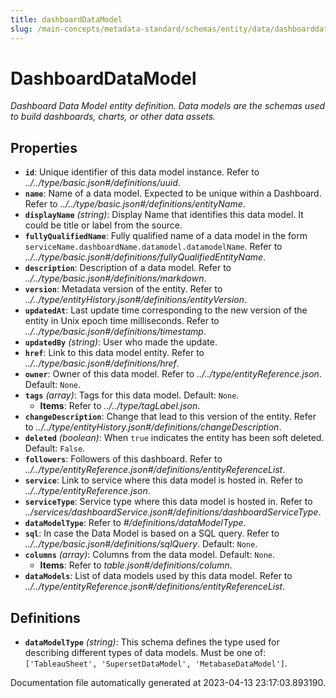 ```yaml
---
title: dashboardDataModel
slug: /main-concepts/metadata-standard/schemas/entity/data/dashboarddatamodel
---
```


# DashboardDataModel

*Dashboard Data Model entity definition. Data models are the schemas used to build dashboards, charts, or other data assets.*

## Properties

- **`id`**: Unique identifier of this data model instance. Refer to *../../type/basic.json#/definitions/uuid*.
- **`name`**: Name of a data model. Expected to be unique within a Dashboard. Refer to *../../type/basic.json#/definitions/entityName*.
- **`displayName`** *(string)*: Display Name that identifies this data model. It could be title or label from the source.
- **`fullyQualifiedName`**: Fully qualified name of a data model in the form `serviceName.dashboardName.datamodel.datamodelName`. Refer to *../../type/basic.json#/definitions/fullyQualifiedEntityName*.
- **`description`**: Description of a data model. Refer to *../../type/basic.json#/definitions/markdown*.
- **`version`**: Metadata version of the entity. Refer to *../../type/entityHistory.json#/definitions/entityVersion*.
- **`updatedAt`**: Last update time corresponding to the new version of the entity in Unix epoch time milliseconds. Refer to *../../type/basic.json#/definitions/timestamp*.
- **`updatedBy`** *(string)*: User who made the update.
- **`href`**: Link to this data model entity. Refer to *../../type/basic.json#/definitions/href*.
- **`owner`**: Owner of this data model. Refer to *../../type/entityReference.json*. Default: `None`.
- **`tags`** *(array)*: Tags for this data model. Default: `None`.
  - **Items**: Refer to *../../type/tagLabel.json*.
- **`changeDescription`**: Change that lead to this version of the entity. Refer to *../../type/entityHistory.json#/definitions/changeDescription*.
- **`deleted`** *(boolean)*: When `true` indicates the entity has been soft deleted. Default: `False`.
- **`followers`**: Followers of this dashboard. Refer to *../../type/entityReference.json#/definitions/entityReferenceList*.
- **`service`**: Link to service where this data model is hosted in. Refer to *../../type/entityReference.json*.
- **`serviceType`**: Service type where this data model is hosted in. Refer to *../services/dashboardService.json#/definitions/dashboardServiceType*.
- **`dataModelType`**: Refer to *#/definitions/dataModelType*.
- **`sql`**: In case the Data Model is based on a SQL query. Refer to *../../type/basic.json#/definitions/sqlQuery*. Default: `None`.
- **`columns`** *(array)*: Columns from the data model. Default: `None`.
  - **Items**: Refer to *table.json#/definitions/column*.
- **`dataModels`**: List of data models used by this data model. Refer to *../../type/entityReference.json#/definitions/entityReferenceList*.
## Definitions

- **`dataModelType`** *(string)*: This schema defines the type used for describing different types of data models. Must be one of: `['TableauSheet', 'SupersetDataModel', 'MetabaseDataModel']`.


Documentation file automatically generated at 2023-04-13 23:17:03.893190.
